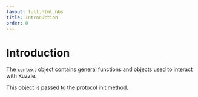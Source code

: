 ```yaml
---
layout: full.html.hbs
title: Introduction
order: 0
---
```


# Introduction

The `context` object contains general functions and objects used to interact with Kuzzle.

This object is passed to the protocol [init](/protocols/1/essentials/init/) method.
